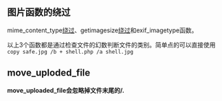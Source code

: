 ## 图片函数的绕过

mime_content_type[绕过](mime_content_type.md)、getimagesize[绕过](getimagesize图片验证绕过.md)和exif_imagetype函数。  

以上3个函数都是通过检查文件的幻数判断文件的类别。简单点的可以直接使用`copy safe.jpg /b + shell.php /a shell.jpg`

## move_uploded_file

**move_uploaded_file会忽略掉文件末尾的/.**  